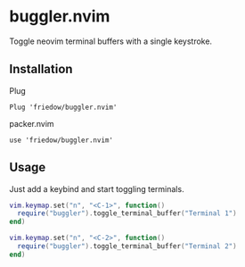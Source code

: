 # buggler.nvim

Toggle neovim terminal buffers with a single keystroke.

## Installation

Plug

```
Plug 'friedow/buggler.nvim'
```

packer.nvim

```
use 'friedow/buggler.nvim'
```

## Usage

Just add a keybind and start toggling terminals.

```lua
vim.keymap.set("n", "<C-1>", function()
  require("buggler").toggle_terminal_buffer("Terminal 1")
end)

vim.keymap.set("n", "<C-2>", function()
  require("buggler").toggle_terminal_buffer("Terminal 2")
end)
```
